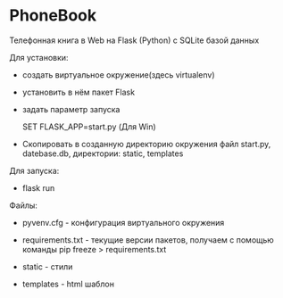 # PhoneBook
Телефонная книга в Web на Flask (Python) с SQLite базой данных

Для установки: 
- создать виртуальное окружение(здесь virtualenv)
- установить в нём пакет Flask
- задать параметр запуска 
  
  SET FLASK_APP=start.py (Для Win)

- Скопировать в созданную директорию окружения файл start.py, datebase.db, директории: static, templates

Для запуска:

- flask run

Файлы:

- pyvenv.cfg - конфигурация виртуального окружения

- requirements.txt - текущие версии пакетов, получаем с помощью команды pip freeze > requirements.txt

- static - стили

- templates - html шаблон 
